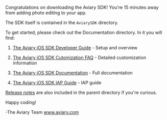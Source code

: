 Congratulations on downloading the Aviary SDK! You're 15 minutes away from adding photo editing to your app.

The SDK itself is contained in the `AviarySDK` directory. 

To get started, please check out the Documentation directory. In it you will find:

1. [The Aviary iOS SDK Developer Guide](./Documentation/AviaryDeveloperGuide.html) - Setup and overview

2. [The Aviary iOS SDK Cutomization FAQ](./Documentation/AviaryCustomizationFAQ.html) - Detailed customization information
	
3. [The Aviary iOS SDK Documentation](./Documentation/AviarySDKDocumentation.html) - Full documentation
	
4. [The Aviary iOS SDK IAP Guide](./Documentation/AviarySDKIAPGuide.html) - IAP guide
		
[Release notes](./RELEASE.md) are also included in the parent directory if you're curious.

Happy coding!

-The Aviary Team
www.aviary.com